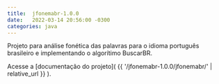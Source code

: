 ```yaml
---
title:  jfonemabr-1.0.0
date:   2022-03-14 20:56:00 -0300
categories: java
---
```

Projeto para análise fonética das palavras para o idioma português brasileiro e implementando o algorítimo BuscarBR.

Acesse a [documentação do projeto]( {{ '/jfonemabr-1.0.0/jfonemabr/' | relative_url }} ).
